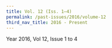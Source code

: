 ```yaml
---
title: Vol. 12 (Iss. 1–4)
permalink: /past-issues/2016/volume-12
third_nav_title: 2016 - Present
---
```


Year 2016, Vol 12, Issue 1 to 4

